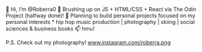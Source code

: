 👋 Hi, I’m @Roberra0
  🌱 Brushing up on JS + HTML/CSS + React via The Odin Project (halfway done)!
  👀 Planning to build personal projects focused on my personal interests
     * hip hop music production | photography | skiing | social sciences & business books
  📫 hmu!

P.S. Check out my photography! www.instagram.com/roberra.png
<!---
Roberra0/Roberra0 is a ✨ special ✨ repository because its `README.md` (this file) appears on your GitHub profile.
You can click the Preview link to take a look at your changes.
--->

